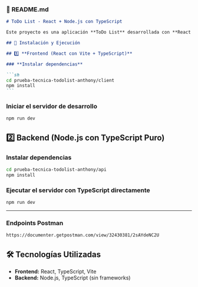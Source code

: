 ### 📌 **README.md**

````md
# ToDo List - React + Node.js con TypeScript

Este proyecto es una aplicación **ToDo List** desarrollada con **React (Vite) y Node.js (sin frameworks), usando TypeScript**.

## 🚀 Instalación y Ejecución

## 1️⃣ **Frontend (React con Vite + TypeScript)**

### **Instalar dependencias**

```sh
cd prueba-tecnica-todolist-anthony/client
npm install
```
````

### **Iniciar el servidor de desarrollo**

```sh
npm run dev
```

## 2️⃣ **Backend (Node.js con TypeScript Puro)**

### **Instalar dependencias**

```sh
cd prueba-tecnica-todolist-anthony/api
npm install
```

### **Ejecutar el servidor con TypeScript directamente**

```sh
npm run dev
```

---

### **Endpoints Postman**

```sh
https://documenter.getpostman.com/view/32430381/2sAYdeNC2U
```

## 🛠 **Tecnologías Utilizadas**

- **Frontend:** React, TypeScript, Vite
- **Backend:** Node.js, TypeScript (sin frameworks)
